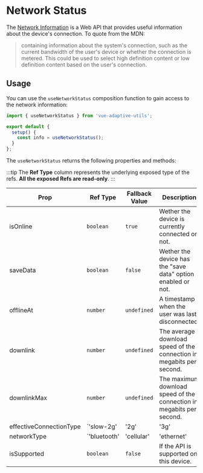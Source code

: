 # Network Status

The [Network Information](https://developer.mozilla.org/en-US/docs/Web/API/Navigator/connection) is a Web API that provides useful information about the device's connection. To quote from the MDN:

> containing information about the system's connection, such as the current bandwidth of the user's device or whether the connection is metered. This could be used to select high definition content or low definition content based on the user's connection.

## Usage

You can use the `useNetworkStatus` composition function to gain access to the network information:

```js
import { useNetworkStatus } from 'vue-adaptive-utils';

export default {
  setup() {
    const info = useNetworkStatus();
  }
};
```

The `useNetworkStatus` returns the following properties and methods:

:::tip
The **Ref Type** column represents the underlying exposed type of the refs. **All the exposed Refs are read-only**.
:::

| Prop                    | Ref Type                                                                                  | Fallback Value | Description                                                           |
| ----------------------- | ----------------------------------------------------------------------------------------- | -------------- | --------------------------------------------------------------------- |
| isOnline                | `boolean`                                                                                 | `true`         | Wether the device is currently connected or not.                      |
| saveData                | `boolean`                                                                                 | `false`        | Wether the device has the "save data" option enabled or not.          |
| offlineAt               | `number`                                                                                  | `undefined`    | A timestamp when the user was last disconnected.                      |
| downlink                | `number`                                                                                  | `undefined`    | The average download speed of the connection in megabits per second.  |
| downlinkMax             | `number`                                                                                  | `undefined`    | The maximum download speed of the connection in megabits per second.  |
| effectiveConnectionType | `'slow-2g' | '2g' | '3g' | '4g' | undefined`                                              | `undefined`    | Effective type of the connection.                                     |
| networkType             | `'bluetooth' | 'cellular' | 'ethernet' | 'none' | 'wifi' | 'wimax' | 'other' | 'unknown'` | `undefined`    | type of connection a device is using to communicate with the network. |
| isSupported             | `boolean`                                                                                 | `false`        | If the API is supported on this device.                               |
